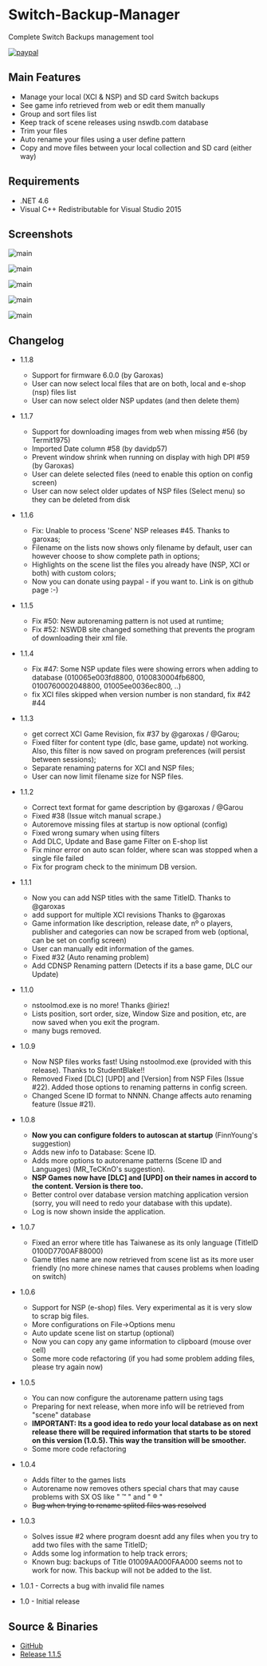 # Switch-Backup-Manager
Complete Switch Backups management tool


[![paypal](https://www.paypalobjects.com/en_US/i/btn/btn_donateCC_LG.gif)](https://www.paypal.com/cgi-bin/webscr?cmd=_s-xclick&hosted_button_id=WR5ZZ7RH55NTG)

## Main Features
* Manage your local (XCI & NSP) and SD card Switch backups
* See game info retrieved from web or edit them manually
* Group and sort files list
* Keep track of scene releases using nswdb.com database
* Trim your files
* Auto rename your files using a user define pattern
* Copy and move files between your local collection and SD card (either way)

## Requirements
* .NET 4.6
* Visual C++ Redistributable for Visual Studio 2015

## Screenshots

![main](https://i.imgur.com/Nwbj0oj.png)

![main](https://i.imgur.com/KZzojbS.png)

![main](https://i.imgur.com/1MDpIr9.png)

![main](https://i.imgur.com/M4tmrN0.png)

![main](https://i.imgur.com/AtkY36y.png)


## Changelog

* 1.1.8
  - Support for firmware 6.0.0 (by Garoxas)
  - User can now select local files that are on both, local and e-shop (nsp) files list
  - User can now select older NSP updates (and then delete them)

* 1.1.7
  - Support for downloading images from web when missing #56 (by Termit1975)
  - Imported Date column #58 (by davidp57)
  - Prevent window shrink when running on display with high DPI #59 (by Garoxas)
  - User can delete selected files (need to enable this option on config screen)
  - User can now select older updates of NSP files (Select menu) so they can be deleted from disk

* 1.1.6
  - Fix: Unable to process 'Scene' NSP releases #45. Thanks to garoxas;
  - Filename on the lists now shows only filename by default, user can however choose to show complete path in options;
  - Highlights on the scene list the files you already have (NSP, XCI or both) with custom colors;
  - Now you can donate using paypal - if you want to. Link is on github page :-)

* 1.1.5
  - Fix #50: New autorenaming pattern is not used at runtime;
  - Fix #52: NSWDB site changed something that prevents the program of downloading their xml file. 

* 1.1.4
  - Fix #47: Some NSP update files were showing errors when adding to database (010065e003fd8800, 0100830004fb6800, 0100760002048800, 01005ee0036ec800, ..)
  - fix XCI files skipped when version number is non standard, fix #42 #44

* 1.1.3
  - get correct XCI Game Revision, fix #37 by @garoxas / @Garou;
  - Fixed filter for content type (dlc, base game, update) not working. Also, this filter is now saved on program preferences (will persist between sessions);
  - Separate renaming paterns for XCI and NSP files;
  - User can now limit filename size for NSP files.

* 1.1.2
  - Correct text format for game description by @garoxas / @Garou
  - Fixed #38 (Issue witch manual scrape.)
  - Autoremove missing files at startup is now optional (config)
  - Fixed wrong sumary when using filters
  - Add DLC, Update and Base game Filter on E-shop list
  - Fix minor error on auto scan folder, where scan was stopped when a single file failed
  - Fix for program check to the minimum DB version.

* 1.1.1
  - Now you can add NSP titles with the same TitleID. Thanks to @garoxas
  - add support for multiple XCI revisions Thanks to @garoxas
  - Game information like description, release date, nº o players, publisher and categories can now be scraped from web (optional, can be set on config screen)
  - User can manually edit information of the games.
  - Fixed #32 (Auto renaming problem)
  - Add CDNSP Renaming pattern (Detects if its a base game, DLC our Update)

* 1.1.0
  - nstoolmod.exe is no more! Thanks @iriez!
  - Lists position, sort order, size, Window Size and position, etc, are now saved when you exit the program.
  - many bugs removed.

* 1.0.9
  - Now NSP files works fast! Using nstoolmod.exe (provided with this release). Thanks to StudentBlake!!
  - Removed Fixed [DLC] [UPD] and [Version] from NSP Files (Issue #22). Added those options to renaming patterns in config screen. 
  - Changed Scene ID format to NNNN. Change affects auto renaming feature (Issue #21).

* 1.0.8
  - **Now you can configure folders to autoscan at startup** (FinnYoung's suggestion)
  - Adds new info to Database: Scene ID.
  - Adds more options to autorename patterns (Scene ID and Languages) (MR_TeCKnO's suggestion).
  - **NSP Games now have [DLC] and [UPD] on their names in accord to the content. Version is there too.**
  - Better control over database version matching application version (sorry, you will need to redo your database with this update).
  - Log is now shown inside the application.

* 1.0.7
  - Fixed  an error where title has Taiwanese as its only language (TitleID 0100D7700AF88000)
  - Game titles name are now retrieved from scene list as its more  user friendly (no more chinese names that causes problems when loading on switch)

* 1.0.6
  - Support for NSP (e-shop) files. Very experimental as it is very slow to scrap big files.
  - More configurations on File->Options menu
  - Auto update scene list on startup (optional)
  - Now you can copy any game information to clipboard (mouse over cell)
  - Some more code refactoring (if you had some problem adding files, please try again now)

* 1.0.5
  - You can now configure the autorename pattern using tags
  - Preparing for next release, when more info will be retrieved from "scene" database
  - **IMPORTANT: Its a good idea to redo your local database as on next release there will be required information**
    **that starts to be stored on this version (1.0.5). This way the transition will be smoother.**
  - Some more code refactoring

* 1.0.4
  - Adds filter to the games lists
  - Autorename now removes others special chars that may cause problems with SX OS like " ™ " and " ® "
  - ~~Bug when trying to rename splited files was resolved~~

* 1.0.3
  - Solves issue #2 where program doesnt add any files when you try to add two files with the same TitleID;
  - Adds some log information to help track errors;
  - Known bug: backups of Title 01009AA000FAA000 seems not to work for now. This backup will not be added to the list.

* 1.0.1 - Corrects a bug with invalid file names

* 1.0 - Initial release


## Source & Binaries
* [GitHub](https://github.com/gibaBR/Switch-Backup-Manager/archive/master.zip)
* [Release 1.1.5](https://github.com/gibaBR/Switch-Backup-Manager/releases/tag/v1.1.5)



